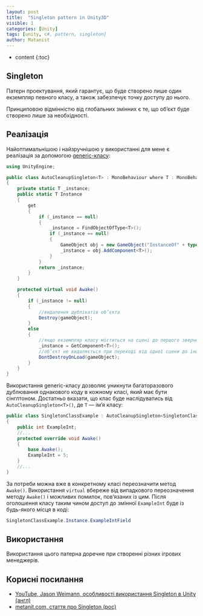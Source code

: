 ```yaml
---
layout: post
title:  "Singleton pattern in Unity3D"
visible: 1
categories: [Unity]
tags: [unity, c#, pattern, singleton]
author: Matanist
---
```


* content
{:toc}

## Singleton
Патерн проектування, який гарантує, що буде створено лише один екземпляр певного класу, а також забезпечує точку доступу до нього.





Принциповою відмінністю від глобальних змінних є те, що об’єкт буде створено лише за необхідності.

## Реалізація
Найоптимальнішою і найзручнішою у використанні для мене є реалізація за допомогою [generic-класу](https://docs.microsoft.com/en-us/dotnet/csharp/programming-guide/generics/generic-classes "Microsoft docs"):
  
```c#
using UnityEngine;

public class AutoCleanupSingleton<T> : MonoBehaviour where T : MonoBehaviour
{
    private static T _instance;
    public static T Instance
    {
        get
        {
            if (_instance == null)
            {
                _instance = FindObjectOfType<T>();
                if (_instance == null)
                {
                    GameObject obj = new GameObject("InstanceOf" + typeof(T));
                    _instance = obj.AddComponent<T>();
                }
            }
            return _instance;
        }
    }

    protected virtual void Awake()
    {
        if (_instance != null)
        {
            //видалення дублікатів об’єкта
            Destroy(gameObject);
        }
        else
        {
            //якщо екземпляр класу міститься на сцені до першого звернення через Instance, то він зберігається як єдиний
            _instance = GetComponent<T>();
            //об’єкт не видаляється при переході від одної сцени до іншої
            DontDestroyOnLoad(gameObject);
        }
    }
}
```
  
Використання generic-класу дозволяє уникнути багаторазового дублювання однакового коду в кожному класі, який має бути сінглтоном. Достатньо вказати, що клас буде наслідуватись від ```AutoCleanupSingleton<T>()```, де ```T``` — ім’я класу:
  
```c#
public class SingletonClassExample : AutoCleanupSingleton<SingletonClassExample>
{
    public int ExampleInt;
    //...
    protected override void Awake()
    {
        base.Awake();
        ExampleInt = 5;
    }
    //...
}
```
  
За потреби можна вже в конкретному класі переозначити метод ```Awake()```. Використання ```virtual``` вбереже від випадкового переозначення методу ```Awake()``` і можливих помилок, пов’язаних із цим.
Після оголошення класу таким чином доступ до змінної ```ExampleInt``` буде із будь-якого місця в коді:
  
```c#
SingletonClassExample.Instance.ExampleIntField
```
  
## Використання
Використання цього патерна доречне при створенні різних ігрових менеджерів.  

## Корисні посилання
- [YouTube, Jason Weimann, особливості використання Singleton в Unity \(англ\)](https://youtu.be/ptkxRn0HCJc "Канал із туторіалами по Unity (англ)")
- [metanit.com, стаття про Singleton \(рос\)](https://metanit.com/sharp/patterns/2.3.php "Цікавий сайт із купою матеріалів по програмуванню (рос)")  
